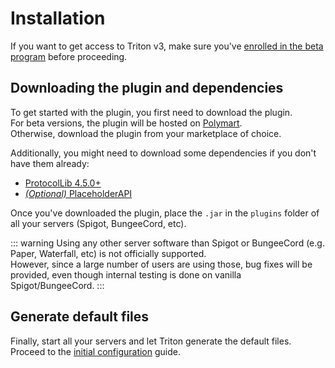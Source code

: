 # Installation

If you want to get access to Triton v3,
make sure you've [enrolled in the beta program](./beta-enrollment.md) before proceeding.

## Downloading the plugin and dependencies

To get started with the plugin, you first need to download the plugin.  
For beta versions, the plugin will be hosted on [Polymart](https://triton.rexcantor64.com/polymart).  
Otherwise, download the plugin from your marketplace of choice.

Additionally, you might need to download some dependencies if you don't have them already:

- [ProtocolLib 4.5.0+](https://www.spigotmc.org/resources/protocollib.1997/)
- [_(Optional)_ PlaceholderAPI](https://www.spigotmc.org/resources/placeholderapi.6245/)

Once you've downloaded the plugin, place the  `.jar` in the `plugins` folder of all your servers (Spigot, BungeeCord, etc).

::: warning
Using any other server software than Spigot or BungeeCord (e.g. Paper, Waterfall, etc) is not officially supported.  
However, since a large number of users are using those, bug fixes will be provided, even though internal testing is done on vanilla Spigot/BungeeCord.
:::

## Generate default files

Finally, start all your servers and let Triton generate the default files.
Proceed to the [initial configuration](./initial-configuration.md) guide.
